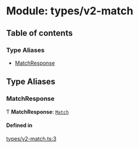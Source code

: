 # Module: types/v2-match

## Table of contents

### Type Aliases

- [MatchResponse](types_v2_match.md#matchresponse)

## Type Aliases

### MatchResponse

Ƭ **MatchResponse**: [`Match`](../interfaces/types_v3_matches.Match.md)

#### Defined in

[types/v2-match.ts:3](https://github.com/jameslinimk/unofficial-valorant-api/blob/1ba0fed/package/src/types/v2-match.ts#L3)
